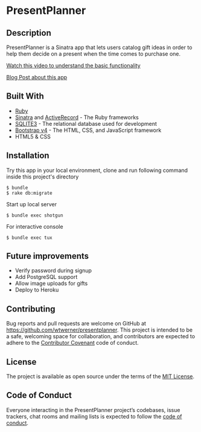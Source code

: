 # PresentPlanner

## Description

PresentPlanner is a Sinatra app that lets users catalog gift ideas in order to help them decide on a present when the time comes to purchase one.

[Watch this video to understand the basic functionality](https://youtu.be/kmSR2XO-CSU)

[Blog Post about this app](https://medium.com/@wtwerner/presentplanner-b5c04a00c31)

## Built With

* [Ruby](https://www.ruby-lang.org/)
* [Sinatra](http://sinatrarb.com/) and [ActiveRecord](https://apidock.com/rails/ActiveRecord/Base) - The Ruby frameworks
* [SQLITE3](https://www.sqlite.org/) - The relational database used for development
* [Bootstrap v4](https://getbootstrap.com/) - The HTML, CSS, and JavaScript framework
* HTML5 & CSS

## Installation

Try this app in your local environment, clone and run following command inside this project's directory

    $ bundle
    $ rake db:migrate

Start up local server

    $ bundle exec shotgun 

For interactive console

    $ bundle exec tux

## Future improvements
* Verify password during signup
* Add PostgreSQL support
* Allow image uploads for gifts
* Deploy to Heroku

## Contributing

Bug reports and pull requests are welcome on GitHub at https://github.com/wtwerner/presentplanner. This project is intended to be a safe, welcoming space for collaboration, and contributors are expected to adhere to the [Contributor Covenant](https://contributor-covenant.org/) code of conduct.

## License

The project is available as open source under the terms of the [MIT License](https://opensource.org/licenses/MIT).

## Code of Conduct

Everyone interacting in the PresentPlanner project’s codebases, issue trackers, chat rooms and mailing lists is expected to follow the [code of conduct](https://www.contributor-covenant.org/version/1/4/code-of-conduct).